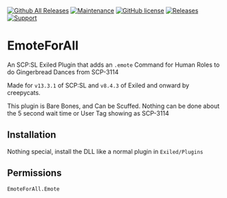 [![Github All Releases](https://img.shields.io/github/downloads/creepycats/EmoteForAll-SL/total.svg)](https://github.com/creepycats/EmoteForAll-SL/releases) [![Maintenance](https://img.shields.io/badge/Maintained%3F-yes-green.svg)](https://github.com/creepycats/EmoteForAll-SL/graphs/commit-activity) [![GitHub license](https://img.shields.io/github/license/Naereen/StrapDown.js.svg)](https://github.com/creepycats/EmoteForAll-SL/blob/main/LICENSE)
<a href="https://github.com/creepycats/EmoteForAll-SL/releases"><img src="https://img.shields.io/github/v/release/creepycats/EmoteForAll-SL?include_prereleases&label=Release" alt="Releases"></a>
<a href="https://discord.gg/PyUkWTg"><img src="https://img.shields.io/discord/656673194693885975?color=%23aa0000&label=EXILED" alt="Support"></a>

# EmoteForAll
An SCP:SL Exiled Plugin that adds an `.emote` Command for Human Roles to do Gingerbread Dances from SCP-3114

Made for `v13.3.1` of SCP:SL and `v8.4.3` of Exiled and onward by creepycats.

This plugin is Bare Bones, and Can be Scuffed. Nothing can be done about the 5 second wait time or User Tag showing as SCP-3114

## Installation
Nothing special, install the DLL like a normal plugin in `Exiled/Plugins`

## Permissions
`EmoteForAll.Emote`
